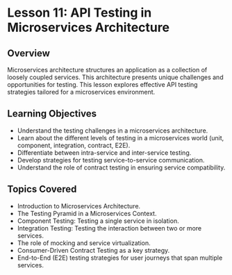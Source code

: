 # Lesson 11: API Testing in Microservices Architecture

## Overview

Microservices architecture structures an application as a collection of loosely coupled services. This architecture presents unique challenges and opportunities for testing. This lesson explores effective API testing strategies tailored for a microservices environment.

## Learning Objectives

- Understand the testing challenges in a microservices architecture.
- Learn about the different levels of testing in a microservices world (unit, component, integration, contract, E2E).
- Differentiate between intra-service and inter-service testing.
- Develop strategies for testing service-to-service communication.
- Understand the role of contract testing in ensuring service compatibility.

## Topics Covered

- Introduction to Microservices Architecture.
- The Testing Pyramid in a Microservices Context.
- Component Testing: Testing a single service in isolation.
- Integration Testing: Testing the interaction between two or more services.
- The role of mocking and service virtualization.
- Consumer-Driven Contract Testing as a key strategy.
- End-to-End (E2E) testing strategies for user journeys that span multiple services.